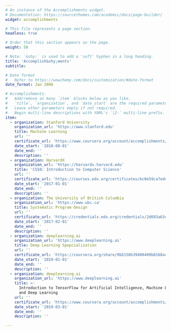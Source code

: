 ```yaml
---
# An instance of the Accomplishments widget.
# Documentation: https://sourcethemes.com/academic/docs/page-builder/
widget: accomplishments

# This file represents a page section.
headless: true

# Order that this section appears on the page.
weight: 50

# Note: `&shy;` is used to add a 'soft' hyphen in a long heading.
title: 'Accomplish&shy;ments'
subtitle:

# Date format
#   Refer to https://wowchemy.com/docs/customization/#date-format
date_format: Jan 2006

# Accomplishments.
#   Add/remove as many `item` blocks below as you like.
#   `title`, `organization`, and `date_start` are the required parameters.
#   Leave other parameters empty if not required.
#   Begin multi-line descriptions with YAML's `|2-` multi-line prefix.
item:
  - organization: Stanford University
    organization_url: 'https://www.stanford.edu'
    title: Machine Learning
    url: ''
    certificate_url: 'https://www.coursera.org/account/accomplishments/certificate/CW6KMCPPDDKX'
    date_start: '2018-08-01'
    date_end: ''
    description: ''
  - organization: HarvardX
    organization_url: 'https://harvardx.harvard.edu'
    title: 'CS50: Introduction to Computer Science'
    url: ''
    certificate_url: 'https://courses.edx.org/certificates/bc0e59ca7edd4ed08578d30f131db429'
    date_start: '2017-01-01'
    date_end: ''
    description: ''
  - organization: The University of British Columbia
    organization_url: 'https://www.ubc.ca'
    title: Systematic Program Design
    url: ''
    certificate_url: 'https://credentials.edx.org/credentials/2d693a63c73b4ff1bd2f415ec67d6e6d/'
    date_start: '2017-02-01'
    date_end: ''
    description: ''
  - organization: deeplearning.ai
    organization_url: 'https://www.deeplearning.ai'
    title: Deep Learning Spepcialization
    url: ''
    certificate_url: 'https://coursera.org/share/9bb150b39400409b8168ac116d205b1a'
    date_start: '2019-01-01'
    date_end: ''
    description: ''
  - organization: deeplearning.ai
    organization_url: 'https://www.deeplearning.ai'
    title: >-
      Introduction to TensorFlow for Artificial Intelligence, Machine Learning,
      and Deep Learning
    url: ''
    certificate_url: 'https://www.coursera.org/account/accomplishments/verify/98L6K7JZBB6Z'
    date_start: '2019-03-01'
    date_end: ''
    description: ''

---
```

